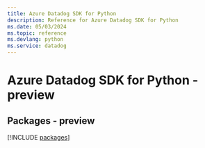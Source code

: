 ```yaml
---
title: Azure Datadog SDK for Python
description: Reference for Azure Datadog SDK for Python
ms.date: 05/03/2024
ms.topic: reference
ms.devlang: python
ms.service: datadog
---
```

# Azure Datadog SDK for Python - preview
## Packages - preview
[!INCLUDE [packages](datadog-index.md)]